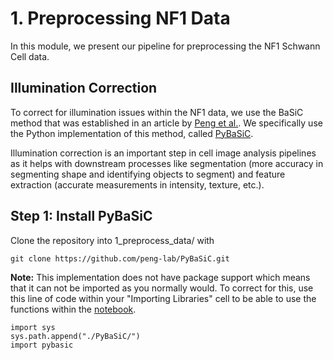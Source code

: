 # 1. Preprocessing NF1 Data

In this module, we present our pipeline for preprocessing the NF1 Schwann Cell data.

## Illumination Correction

To correct for illumination issues within the NF1 data, we use the BaSiC method that was established in an article by [Peng et al.](https://doi.org/10.1038/ncomms14836).
We specifically use the Python implementation of this method, called [PyBaSiC](https://github.com/peng-lab/BaSiCPy).

Illumination correction is an important step in cell image analysis pipelines as it helps with downstream processes like segmentation (more accuracy in segmenting shape and identifying objects to segment) and feature extraction (accurate measurements in intensity, texture, etc.).

## Step 1: Install PyBaSiC

Clone the repository into 1_preprocess_data/ with 

```console
git clone https://github.com/peng-lab/PyBaSiC.git
```

**Note:** This implementation does not have package support which means that it can not be imported as you normally would. 
To correct for this, use this line of code within your "Importing Libraries" cell to be able to use the functions within the 
[notebook](https://github.com/jenna-tomkinson/NF1_SchwannCell_data/blob/1.preprocessing_data/1_preprocessing_data/PyBaSiC_Pipelines/Illumination_Correction.ipynb).

```console
import sys
sys.path.append("./PyBaSiC/")
import pybasic
```